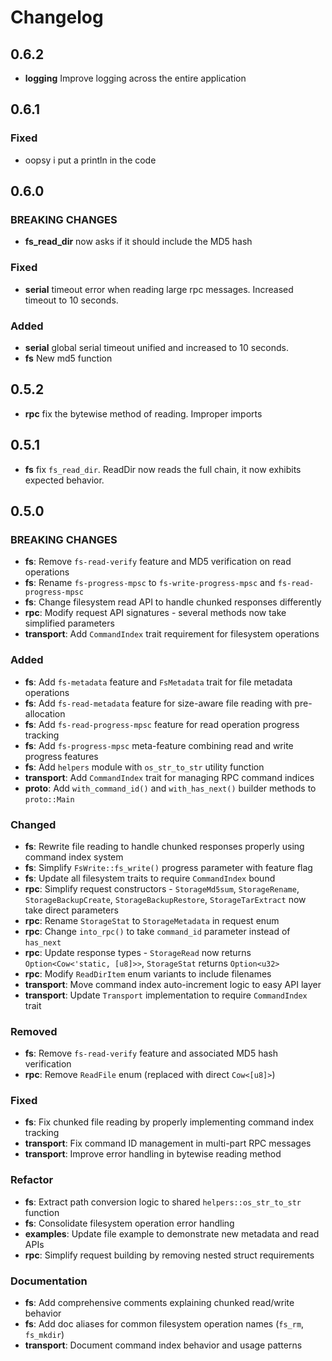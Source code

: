 # Changelog

## 0.6.2

- **logging** Improve logging across the entire application

## 0.6.1

### Fixed

- oopsy i put a println in the code

## 0.6.0

### BREAKING CHANGES

- **fs_read_dir** now asks if it should include the MD5 hash

### Fixed

- **serial** timeout error when reading large rpc messages. Increased timeout to
  10 seconds.

### Added

- **serial** global serial timeout unified and increased to 10 seconds.
- **fs** New md5 function

## 0.5.2

- **rpc** fix the bytewise method of reading. Improper imports

## 0.5.1

- **fs** fix `fs_read_dir`. ReadDir now reads the full chain, it now exhibits
  expected behavior.

## 0.5.0

### BREAKING CHANGES

- **fs**: Remove `fs-read-verify` feature and MD5 verification on read
  operations
- **fs**: Rename `fs-progress-mpsc` to `fs-write-progress-mpsc` and
  `fs-read-progress-mpsc`
- **fs**: Change filesystem read API to handle chunked responses differently
- **rpc**: Modify request API signatures - several methods now take simplified
  parameters
- **transport**: Add `CommandIndex` trait requirement for filesystem operations

### Added

- **fs**: Add `fs-metadata` feature and `FsMetadata` trait for file metadata
  operations
- **fs**: Add `fs-read-metadata` feature for size-aware file reading with
  pre-allocation
- **fs**: Add `fs-read-progress-mpsc` feature for read operation progress
  tracking
- **fs**: Add `fs-progress-mpsc` meta-feature combining read and write progress
  features
- **fs**: Add `helpers` module with `os_str_to_str` utility function
- **transport**: Add `CommandIndex` trait for managing RPC command indices
- **proto**: Add `with_command_id()` and `with_has_next()` builder methods to
  `proto::Main`

### Changed

- **fs**: Rewrite file reading to handle chunked responses properly using
  command index system
- **fs**: Simplify `FsWrite::fs_write()` progress parameter with feature flag
- **fs**: Update all filesystem traits to require `CommandIndex` bound
- **rpc**: Simplify request constructors - `StorageMd5sum`, `StorageRename`,
  `StorageBackupCreate`, `StorageBackupRestore`, `StorageTarExtract` now take
  direct parameters
- **rpc**: Rename `StorageStat` to `StorageMetadata` in request enum
- **rpc**: Change `into_rpc()` to take `command_id` parameter instead of
  `has_next`
- **rpc**: Update response types - `StorageRead` now returns
  `Option<Cow<'static, [u8]>>`, `StorageStat` returns `Option<u32>`
- **rpc**: Modify `ReadDirItem` enum variants to include filenames
- **transport**: Move command index auto-increment logic to easy API layer
- **transport**: Update `Transport` implementation to require `CommandIndex`
  trait

### Removed

- **fs**: Remove `fs-read-verify` feature and associated MD5 hash verification
- **rpc**: Remove `ReadFile` enum (replaced with direct `Cow<[u8]>`)

### Fixed

- **fs**: Fix chunked file reading by properly implementing command index
  tracking
- **transport**: Fix command ID management in multi-part RPC messages
- **transport**: Improve error handling in bytewise reading method

### Refactor

- **fs**: Extract path conversion logic to shared `helpers::os_str_to_str`
  function
- **fs**: Consolidate filesystem operation error handling
- **examples**: Update file example to demonstrate new metadata and read APIs
- **rpc**: Simplify request building by removing nested struct requirements

### Documentation

- **fs**: Add comprehensive comments explaining chunked read/write behavior
- **fs**: Add doc aliases for common filesystem operation names (`fs_rm`,
  `fs_mkdir`)
- **transport**: Document command index behavior and usage patterns
